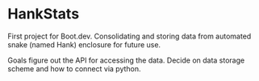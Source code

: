# HankStats
First project for Boot.dev. Consolidating and storing data from automated snake (named Hank) enclosure for future use.

Goals figure out the API for accessing the data. Decide on data storage scheme and how to connect via python.
